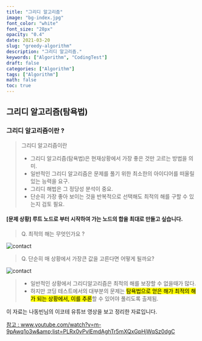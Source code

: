 ```yaml
---
title: "그리디 알고리즘"
image: "bg-index.jpg"
font_color: "white"
font_size: "28px"
opacity: "0.4"
date: 2021-03-20
slug: "greedy-algorithm"
description: "그리디 알고리즘."
keywords: ["Algorithm", "CodingTest"]
draft: false
categories: ["Algorithm"]
tags: ["Algorithm"]
math: false
toc: true
---
```


## 그리디 알고리즘(탐욕법) 

### 그리디 알고리즘이란 ? 

>  그리디 알고리즘이란
>	- 그리디 알고리즘(탐욕법)은 현재상황에서 가장 좋은 것만 고르는 방법을 의미.
>	- 일반적인 그리디 알고리즘은 문제를 풀기 위한 최소한의 아이디어를 떠올릴  있는 능력을 요구. 
>	- 그리디 해법은 그 정당성 분석이 중요.
>	- 단순히 가장 좋아 보이는 것을 반복적으로 선택해도 최적의 해를 구할 수 있는지 검토 필요.

 
#### [문제 상황] 루트 노드로 부터 시작하여 가는 노드의 합을 최대로 만들고 싶습니다.
	
>	Q. 최적의 해는 무엇인가요 ?

![contact](/images/algorithm/greedy_q_01.PNG)

>	Q. 단순히 매 상황에서 가장큰 값을 고른다면 어떻게 될까요?

![contact](/images/algorithm/greedy_q_02.PNG)


>	- 일반적인 상황에서 그리디알고리즘은 최적의 해를 보장할 수 없을때가 많다.
>	- 하지만 코딩 테스트에서의 대부분의 문제는 <mark>탐욕법으로 얻은 해가 최적의 해가 되는 상황에서, 이를 추론</mark>할 수 있어야 풀리도록 출제됨.


이 자료는 나동빈님의 이코테 유튜브 영상을 보고 정리한 자료입니다.
<br>

<a href="https://www.youtube.com/watch?v=m-9pAwq1o3w&amp;list=PLRx0vPvlEmdAghTr5mXQxGpHjWqSz0dgC">참고 : www.youtube.com/watch?v=m-9pAwq1o3w&amp;list=PLRx0vPvlEmdAghTr5mXQxGpHjWqSz0dgC</a>




